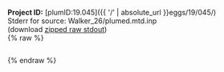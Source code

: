 **Project ID:** [plumID:19.045]({{ '/' | absolute_url }}eggs/19/045/)  
Stderr for source:  Walker_26/plumed.mtd.inp   
(download [zipped raw stdout](plumed.mtd.inp.plumed.stdout.txt.zip))  
{% raw %}
<pre>
</pre>
{% endraw %}
